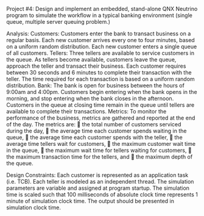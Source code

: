 Project #4: 
Design and implement an embedded, stand-alone QNX Neutrino program to simulate 
the workflow in a typical banking environment (single queue, multiple server queuing 
problem.) 
 
Analysis: 
Customers: Customers enter the bank to transact business on a regular basis. Each 
new customer arrives every one to four minutes, based on a uniform random 
distribution. Each new customer enters a single queue of all customers. 
Tellers: Three tellers are available to service customers in the queue. As tellers 
become available, customers leave the queue, approach the teller and transact their 
business. Each customer requires between 30 seconds and 6 minutes to complete their 
transaction with the teller. The time required for each transaction is based on a uniform 
random distribution. 
Bank: The bank is open for business between the hours of 9:00am and 4:00pm. 
Customers begin entering when the bank opens in the morning, and stop entering when 
the bank closes in the afternoon. Customers in the queue at closing time remain in the 
queue until tellers are available to complete their transactions. 
Metrics: To monitor the performance of the business, metrics are gathered and 
reported at the end of the day. The metrics are: 
 the total number of customers serviced during the day, 
 the average time each customer spends waiting in the queue, 
 the average time each customer spends with the teller, 
 the average time tellers wait for customers, 
 the maximum customer wait time in the queue, 
 the maximum wait time for tellers waiting for customers, 
 the maximum transaction time for the tellers, and 
 the maximum depth of the queue. 
 
 
Design Constraints: 
Each customer is represented as an application task (i.e. TCB). 
Each teller is modeled as an independent thread. 
The simulation parameters are variable and assigned at program startup. 
The simulation time is scaled such that 100 milliseconds of absolute clock time 
represents 1 minute of simulation clock time. The output should be presented in 
simulation clock time. 


